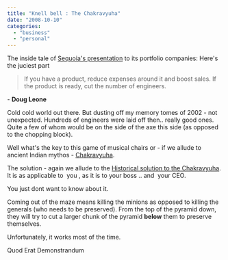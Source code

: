 ```yaml
---
title: "Knell bell : The Chakravyuha"
date: "2008-10-10"
categories: 
  - "business"
  - "personal"
---
```


The inside tale of [Sequoia's presentation](http://feeds.feedburner.com/~r/OmMalik/~3/416031984/) to its portfolio companies: Here's the juciest part

> If you have a product, reduce expenses around it and boost sales. If the product is ready, cut the number of engineers.

\- **Doug Leone**

Cold cold world out there. But dusting off my memory tomes of 2002 - not unexpected. Hundreds of engineers were laid off then.. really good ones. Quite a few of whom would be on the side of the axe this side (as opposed to the chopping block).

Well what's the key to this game of musical chairs or - if we allude to ancient Indian mythos - [Chakravyuha](http://en.wikipedia.org/wiki/Chakravyuha).

The solution - again we allude to the [Historical solution to the Chakravyuha](http://wiki.sumvad.com/index.php?title=What_is_the_solution_to_Mahabharata%27s_chakravyuh_(the_circular_fight_plan) "Solution to the Vyuha"). It is as applicable to  you , as it is to your boss .. and  your CEO.

You just dont want to know about it.

Coming out of the maze means killing the minions as opposed to killing the generals (who needs to be preserved). From the top of the pyramid down, they will try to cut a larger chunk of the pyramid **below** them to preserve themselves.

Unfortunately, it works most of the time.

Quod Erat Demonstrandum
